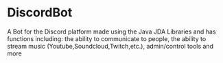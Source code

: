 # DiscordBot
A Bot for the Discord platform made using the Java JDA Libraries and has functions including: the ability to communicate to people, the ability to stream music (Youtube,Soundcloud,Twitch,etc.), admin/control tools and more
